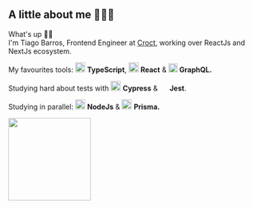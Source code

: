 ## A little about me 👨🏻‍💻

What's up 👋🏻
<br />
I'm Tiago Barros, Frontend Engineer at [Croct](https://github.com/croct-tech), working over ReactJs and NextJs ecosystem.

My favourites tools: <img src="https://i.ibb.co/PZ2XZgr/ts.png" width="20"/> <b>TypeScript</b>, <img src="https://i.ibb.co/4RHMmLQ/react.png" width="20"/> <b>React</b> & <img src="https://cdn.worldvectorlogo.com/logos/graphql-logo-2.svg" width="18"/> <b>GraphQL.</b>

Studying hard about tests with <img src="https://iconape.com/wp-content/files/gj/370774/svg/370774.svg" width="20"/> <b>Cypress</b> & <img src="https://seeklogo.com/images/J/jest-logo-F9901EBBF7-seeklogo.com.png" width="16"/> <b>Jest</b>.

Studying in parallel: <img src="https://i.ibb.co/vVxmyN2/node.png" width="20"/> <b>NodeJs</b> & <img src="https://cdn.worldvectorlogo.com/logos/prisma-3.svg" width="20"/> <b>Prisma.</b>

<div id="status">
 <img height="165px" align="left" src="https://github-readme-stats.vercel.app/api?username=tiagobarros01&show_icons=true&theme=dark" />
</div>
